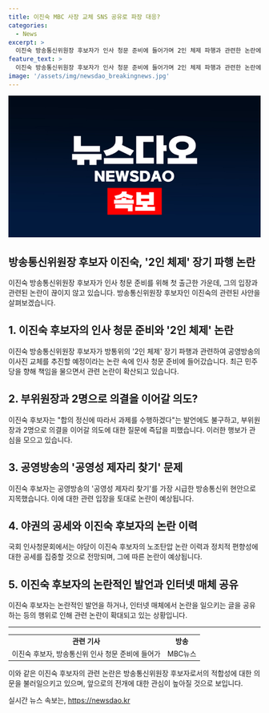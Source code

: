 ```yaml
---
title: 이진숙 MBC 사장 교체 SNS 공유로 파장 대응?
categories:
  - News
excerpt: >
  이진숙 방송통신위원장 후보자가 인사 청문 준비에 들어가며 2인 체제 파행과 관련한 논란에 대해 책임을 돌리고, 공영방송 이사진 교체를 강행할 것이라는 전망이 나왔습니다. 민주당과 야당의 갈등 속에서 방통위 출범이 지연되고 있는 상황에서의 후보자의 입장과 과제에 대한 의향이 적나라하게 드러났습니다. 그러나 후보자의 과거 노조탄압 논란과 정치적 편향성 등에 대한 야당의 공세가 예상됩니다. 또한, 국민의 힘이나 5.18 기념 재단 등이 후보자에게 지명 철회를 촉구하고 있습니다. 
feature_text: >
  이진숙 방송통신위원장 후보자가 인사 청문 준비에 들어가며 2인 체제 파행과 관련한 논란에 대해 책임을 돌리고, 공영방송 이사진 교체를 강행할 것이라는 전망이 나왔습니다. 민주당과 야당의 갈등 속에서 방통위 출범이 지연되고 있는 상황에서의 후보자의 입장과 과제에 대한 의향이 적나라하게 드러났습니다. 그러나 후보자의 과거 노조탄압 논란과 정치적 편향성 등에 대한 야당의 공세가 예상됩니다. 또한, 국민의 힘이나 5.18 기념 재단 등이 후보자에게 지명 철회를 촉구하고 있습니다. 
image: '/assets/img/newsdao_breakingnews.jpg'
---
```


<p><img src="/assets/img/newsdao_breakingnews.jpg" alt="ranknews 속보" /></p>

<h2>방송통신위원장 후보자 이진숙, '2인 체제' 장기 파행 논란</h2>

<p data-ke-size="size16">이진숙 방송통신위원장 후보자가 인사 청문 준비를 위해 첫 출근한 가운데, 그의 입장과 관련된 논란이 끊이지 않고 있습니다. 방송통신위원장 후보자인 이진숙의 관련된 사안을 살펴보겠습니다.</p>

<h2 data-ke-size="size26">1. 이진숙 후보자의 인사 청문 준비와 '2인 체제' 논란</h2>

<p data-ke-size="size16">이진숙 방송통신위원장 후보자가 방통위의 '2인 체제' 장기 파행과 관련하여 공영방송의 이사진 교체를 추진할 예정이라는 논란 속에 인사 청문 준비에 들어갔습니다. 최근 민주당을 향해 책임을 물으면서 관련 논란이 확산되고 있습니다.</p>

<h2 data-ke-size="size26">2. 부위원장과 2명으로 의결을 이어갈 의도?</h2>

<p data-ke-size="size16">이진숙 후보자는 "합의 정신에 따라서 과제를 수행하겠다"는 발언에도 불구하고, 부위원장과 2명으로 의결을 이어갈 의도에 대한 질문에 즉답을 피했습니다. 이러한 행보가 관심을 모으고 있습니다.</p>

<h2 data-ke-size="size26">3. 공영방송의 '공영성 제자리 찾기' 문제</h2>

<p data-ke-size="size16">이진숙 후보자는 공영방송의 '공영성 제자리 찾기'를 가장 시급한 방송통신위 현안으로 지목했습니다. 이에 대한 관련 입장을 토대로 논란이 예상됩니다.</p>

<h2 data-ke-size="size26">4. 야권의 공세와 이진숙 후보자의 논란 이력</h2>

<p data-ke-size="size16">국회 인사청문회에서는 야당이 이진숙 후보자의 노조탄압 논란 이력과 정치적 편향성에 대한 공세를 집중할 것으로 전망되며, 그에 따른 논란이 예상됩니다.</p>

<h2 data-ke-size="size26">5. 이진숙 후보자의 논란적인 발언과 인터넷 매체 공유</h2>

<p data-ke-size="size16">이진숙 후보자는 논란적인 발언을 하거나, 인터넷 매체에서 논란을 일으키는 글을 공유하는 등의 행위로 인해 관련 논란이 확대되고 있는 상황입니다.</p>

<hr>

<table>
  <tbody>
    <tr>
      <td style="text-align: center; height: 17px;"><b>관련 기사</b></td>
      <td style="text-align: center; height: 17px;"><b>방송</b></td>
    </tr>
    <tr>
      <td style="text-align: center;">이진숙 후보자, 방송통신위 인사 청문 준비에 들어가</td>
      <td style="text-align: center;">MBC뉴스</td>
    </tr>
  </tbody>
</table>

<p data-ke-size="size16">이와 같은 이진숙 후보자의 관련 논란은 방송통신위원장 후보자로서의 적합성에 대한 의문을 불러일으키고 있으며, 앞으로의 전개에 대한 관심이 높아질 것으로 보입니다.</p>
실시간 뉴스 속보는, <a href="https://newsdao.kr" rel="dofollow">https://newsdao.kr</a>


